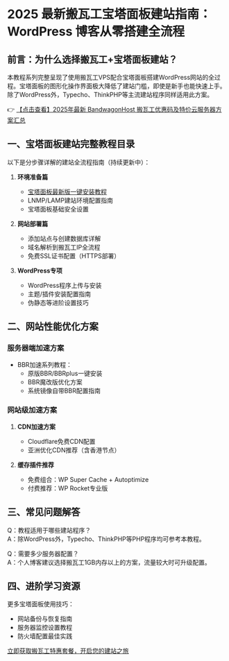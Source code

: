 # 2025 最新搬瓦工宝塔面板建站指南：WordPress 博客从零搭建全流程

## 前言：为什么选择搬瓦工+宝塔面板建站？

本教程系列完整呈现了使用搬瓦工VPS配合宝塔面板搭建WordPress网站的全过程。宝塔面板的图形化操作界面极大降低了建站门槛，即使是新手也能快速上手。除了WordPress外，Typecho、ThinkPHP等主流建站程序同样适用此方案。

👉 [【点击查看】2025年最新 BandwagonHost 搬瓦工优惠码及特价云服务器方案汇总](https://bit.ly/banwagon)

## 一、宝塔面板建站完整教程目录

以下是分步骤详解的建站全流程指南（持续更新中）：

1. **环境准备篇**
   - [宝塔面板最新版一键安装教程](https://bit.ly/banwagon)
   - LNMP/LAMP建站环境配置指南
   - 宝塔面板基础安全设置

2. **网站部署篇**
   - 添加站点与创建数据库详解
   - 域名解析到搬瓦工IP全流程
   - 免费SSL证书配置（HTTPS部署）

3. **WordPress专项**
   - WordPress程序上传与安装
   - 主题/插件安装配置指南
   - 伪静态等进阶设置技巧

## 二、网站性能优化方案

### 服务器端加速方案
- BBR加速系列教程：
  - 原版BBR/BBRplus一键安装
  - BBR魔改版优化方案
  - 系统镜像自带BBR配置指南

### 网站级加速方案
1. **CDN加速方案**
   - Cloudflare免费CDN配置
   - 亚洲优化CDN推荐（含香港节点）

2. **缓存插件推荐**
   - 免费组合：WP Super Cache + Autoptimize
   - 付费推荐：WP Rocket专业版

## 三、常见问题解答

Q：教程适用于哪些建站程序？  
A：除WordPress外，Typecho、ThinkPHP等PHP程序均可参考本教程。

Q：需要多少服务器配置？  
A：个人博客建议选择搬瓦工1GB内存以上的方案，流量较大时可升级配置。

## 四、进阶学习资源

更多宝塔面板使用技巧：
- 网站备份与恢复指南
- 服务器监控设置教程
- 防火墙配置最佳实践

[立即获取搬瓦工特惠套餐，开启您的建站之旅](https://bit.ly/banwagon)